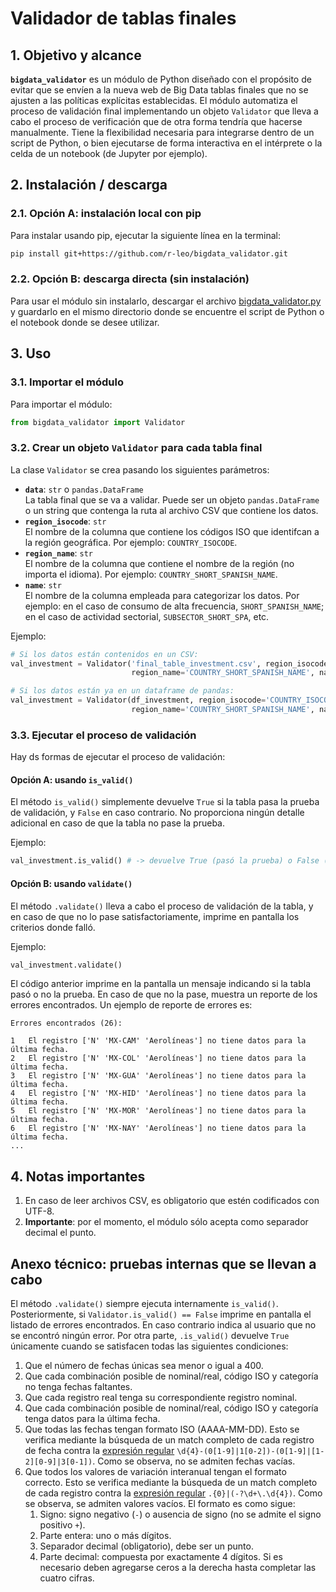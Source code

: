 # Validador de tablas finales


## 1. Objetivo y alcance

**`bigdata_validator`** es un módulo de Python diseñado con el propósito de evitar que se envíen a la nueva web de Big Data tablas finales que no se ajusten a las políticas explícitas establecidas. El módulo automatiza el proceso de validación final implementando un objeto `Validator` que lleva a cabo el proceso de verificación que de otra forma tendría que hacerse manualmente. Tiene la flexibilidad necesaria para integrarse dentro de un script de Python, o bien ejecutarse de forma interactiva en el intérprete o la celda de un notebook (de Jupyter por ejemplo).


## 2. Instalación / descarga

### 2.1. Opción A: instalación local con pip

Para instalar usando pip, ejecutar la siguiente línea en la terminal:

```bash
pip install git+https://github.com/r-leo/bigdata_validator.git
```

### 2.2. Opción B: descarga directa (sin instalación)

Para usar el módulo sin instalarlo, descargar el archivo [bigdata_validator.py](./bigdata_validator.py) y guardarlo en el mismo directorio donde se encuentre el script de Python o el notebook donde se desee utilizar.


## 3. Uso

### 3.1. Importar el módulo

Para importar el módulo:

```python
from bigdata_validator import Validator
```

### 3.2. Crear un objeto `Validator` para cada tabla final

La clase `Validator` se crea pasando los siguientes parámetros:

* **`data`**: `str` o `pandas.DataFrame`</br>
La tabla final que se va a validar. Puede ser un objeto `pandas.DataFrame` o un string que contenga la ruta al archivo CSV que contiene los datos.
* **`region_isocode`**: `str`</br>
El nombre de la columna que contiene los códigos ISO que identifcan a la región geográfica. Por ejemplo: `COUNTRY_ISOCODE`.
* **`region_name`**: `str`</br>
El nombre de la columna que contiene el nombre de la región (no importa el idioma). Por ejemplo: `COUNTRY_SHORT_SPANISH_NAME`.
* **`name`**: `str`</br>
El nombre de la columna empleada para categorizar los datos. Por ejemplo: en el caso de consumo de alta frecuencia, `SHORT_SPANISH_NAME`; en el caso de actividad sectorial, `SUBSECTOR_SHORT_SPA`, etc.

Ejemplo:

```python
# Si los datos están contenidos en un CSV:
val_investment = Validator('final_table_investment.csv', region_isocode='COUNTRY_ISOCODE',
                           region_name='COUNTRY_SHORT_SPANISH_NAME', name='SHORT_SPANISH_NAME')

# Si los datos están ya en un dataframe de pandas:
val_investment = Validator(df_investment, region_isocode='COUNTRY_ISOCODE',
                           region_name='COUNTRY_SHORT_SPANISH_NAME', name='SHORT_SPANISH_NAME')
```


### 3.3. Ejecutar el proceso de validación

Hay ds formas de ejecutar el proceso de validación:

#### Opción A: usando `is_valid()`

El método `is_valid()` simplemente devuelve `True` si la tabla pasa la prueba de validación, y `False` en caso contrario. No proporciona ningún detalle adicional en caso de que la tabla no pase la prueba.

Ejemplo:

```python
val_investment.is_valid() # -> devuelve True (pasó la prueba) o False (no pasó la prueba)
```

#### Opción B: usando `validate()`

El método `.validate()` lleva a cabo el proceso de validación de la tabla, y en caso de que no lo pase satisfactoriamente, imprime en pantalla los criterios donde falló.

Ejemplo:

```python
val_investment.validate()
```

El código anterior imprime en la pantalla un mensaje indicando si la tabla pasó o no la prueba. En caso de que no la pase, muestra un reporte de los errores encontrados. Un ejemplo de reporte de errores es:

```
Errores encontrados (26):

1	El registro ['N' 'MX-CAM' 'Aerolíneas'] no tiene datos para la última fecha.
2	El registro ['N' 'MX-COL' 'Aerolíneas'] no tiene datos para la última fecha.
3	El registro ['N' 'MX-GUA' 'Aerolíneas'] no tiene datos para la última fecha.
4	El registro ['N' 'MX-HID' 'Aerolíneas'] no tiene datos para la última fecha.
5	El registro ['N' 'MX-MOR' 'Aerolíneas'] no tiene datos para la última fecha.
6	El registro ['N' 'MX-NAY' 'Aerolíneas'] no tiene datos para la última fecha.
...
```


## 4. Notas importantes

1. En caso de leer archivos CSV, es obligatorio que estén codificados con UTF-8.
1. **Importante**: por el momento, el módulo sólo acepta como separador decimal el punto.


## Anexo técnico: pruebas internas que se llevan a cabo

El método `.validate()` siempre ejecuta internamente `is_valid()`. Posteriormente, si `Validator.is_valid() == False` imprime en pantalla el listado de errores encontrados. En caso contrario indica al usuario que no se encontró ningún error. Por otra parte, `.is_valid()` devuelve `True` únicamente cuando se satisfacen todas las siguientes condiciones:

1. Que el número de fechas únicas sea menor o igual a 400.
1. Que cada combinación posible de nominal/real, código ISO y categoría no tenga fechas faltantes.
1. Que cada registro real tenga su correspondiente registro nominal.
1. Que cada combinación posible de nominal/real, código ISO y categoría tenga datos para la última fecha.
1. Que todas las fechas tengan formato ISO (AAAA-MM-DD). Esto se verifica mediante la búsqueda de un match completo de cada registro de fecha contra la [expresión regular](https://regex101.com/r/0jtIVD/1) `\d{4}-(0[1-9]|1[0-2])-(0[1-9]|[1-2][0-9]|3[0-1])`. Como se observa, no se admiten fechas vacías.
1. Que todos los valores de variación interanual tengan el formato correcto. Esto se verifica mediante la búsqueda de un match completo de cada registro contra la [expresión regular](https://regex101.com/r/U4L5uF/1) `.{0}|(-?\d+\.\d{4})`. Como se observa, se admiten valores vacíos. El formato es como sigue:
   1. Signo: signo negativo (`-`) o ausencia de signo (no se admite el signo positivo `+`).
   1. Parte entera: uno o más dígitos.
   1. Separador decimal (obligatorio), debe ser un punto.
   1. Parte decimal: compuesta por exactamente 4 dígitos. Si es necesario deben agregarse ceros a la derecha hasta completar las cuatro cifras.

